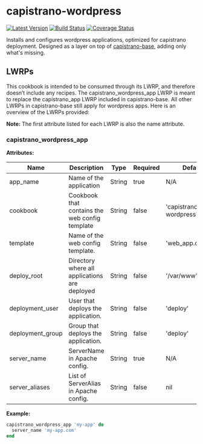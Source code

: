 # capistrano-wordpress

[![Latest Version](http://img.shields.io/github/release/thirdwavellc/chef-capistrano-wordpress.svg?style=flat-square)][release]
[![Build Status](http://img.shields.io/travis-ci/thirdwavellc/chef-capistrano-wordpress.svg?style=flat-square)][build]
[![Coverage Status](https://img.shields.io/coveralls/thirdwavellc/chef-capistrano-wordpress.svg?style=flat-square)][coverage]

[release]: https://github.com/thirdwavellc/chef-capistrano-wordpress/releases
[build]: https://travis-ci.org/thirdwavellc/chef-capistrano-wordpress
[coverage]: https://coveralls.io/r/thirdwavellc/chef-capistrano-wordpress

Installs and configures wordpress applications, optimized for capistrano
deployment. Designed as a layer on top of
[capistrano-base](https://github.com/thirdwavellc/chef-capistrano-base),
adding only what's missing.

## LWRPs

This cookbook is intended to be consumed through its LWRP, and therefore
doesn’t include any recipes. The capistrano_wordpress_app LWRP is meant to
replace the capistrano_app LWRP included in capistrano-base. All other LWRPs in
capistrano-base still apply for wordpress apps. Here is an overview of the
LWRPs provided:

**Note:** The first attribute listed for each LWRP is also the name attribute.

### capistrano_wordpress_app

**Attributes:**

| Name						 | Description																		| Type	 | Required | Default								 |
| ---------------- | ---------------------------------------------- | ------ | -------- | ---------------------- |
| app_name				 | Name of the application												| String | true			| N/A										 |
| cookbook				 | Cookbook that contains the web config template | String | false		| 'capistrano-wordpress' |
| template				 | Name of the web config template.								| String | false		| 'web_app.conf.erb'		 |
| deploy_root			 | Directory where all applications are deployed	| String | false		| '/var/www'						 |
| deployment_user  | User that deploys the application.							| String | false		| 'deploy'							 |
| deployment_group | Group that deploys the application.						| String | false		| 'deploy'							 |
| server_name			 | ServerName in Apache config.										| String | true			| N/A										 |
| server_aliases	 | List of ServerAlias in Apache config.					| String | false		| nil										 |


**Example:**

```ruby
capistrano_wordpress_app 'my-app' do
  server_name 'my-app.com'
end
```
